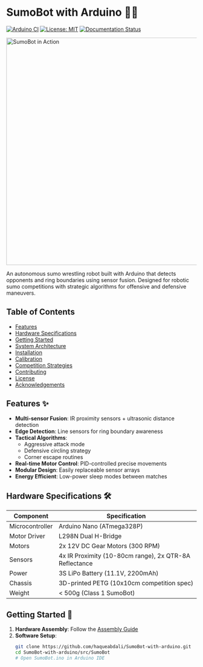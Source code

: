 # SumoBot with Arduino 🤖🥋

[![Arduino CI](https://github.com/haqueabdali/SumoBot-with-arduino/actions/workflows/arduino-ci.yml/badge.svg)](https://github.com/haqueabdali/SumoBot-with-arduino/actions/workflows/arduino-ci.yml)
[![License: MIT](https://img.shields.io/badge/License-MIT-yellow.svg)](https://opensource.org/licenses/MIT)
[![Documentation Status](https://img.shields.io/badge/docs-passing-brightgreen)](https://github.com/haqueabdali/SumoBot-with-arduino/tree/main/docs)

<img src="docs/images/sumobot_demo.gif" alt="SumoBot in Action" width="600">

An autonomous sumo wrestling robot built with Arduino that detects opponents and ring boundaries using sensor fusion. Designed for robotic sumo competitions with strategic algorithms for offensive and defensive maneuvers.

## Table of Contents
- [Features](#features)
- [Hardware Specifications](#hardware-specifications)
- [Getting Started](#getting-started)
- [System Architecture](#system-architecture)
- [Installation](#installation)
- [Calibration](#calibration)
- [Competition Strategies](#competition-strategies)
- [Contributing](#contributing)
- [License](#license)
- [Acknowledgements](#acknowledgements)

## Features ✨
- **Multi-sensor Fusion**: IR proximity sensors + ultrasonic distance detection
- **Edge Detection**: Line sensors for ring boundary awareness
- **Tactical Algorithms**: 
  - Aggressive attack mode
  - Defensive circling strategy
  - Corner escape routines
- **Real-time Motor Control**: PID-controlled precise movements
- **Modular Design**: Easily replaceable sensor arrays
- **Energy Efficient**: Low-power sleep modes between matches

## Hardware Specifications 🛠️
| Component              | Specification                          |
|------------------------|----------------------------------------|
| Microcontroller        | Arduino Nano (ATmega328P)              |
| Motor Driver           | L298N Dual H-Bridge                    |
| Motors                 | 2x 12V DC Gear Motors (300 RPM)        |
| Sensors                | 4x IR Proximity (10-80cm range), 2x QTR-8A Reflectance |
| Power                  | 3S LiPo Battery (11.1V, 2200mAh)       |
| Chassis                | 3D-printed PETG (10x10cm competition spec) |
| Weight                 | < 500g (Class 1 SumoBot)               |

## Getting Started 🚀
1. **Hardware Assembly**: Follow the [Assembly Guide](docs/ASSEMBLY_GUIDE.md)
2. **Software Setup**:
   ```bash
   git clone https://github.com/haqueabdali/SumoBot-with-arduino.git
   cd SumoBot-with-arduino/src/SumoBot
   # Open SumoBot.ino in Arduino IDE
